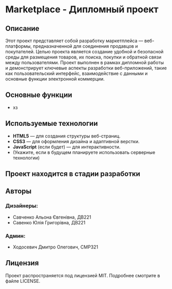 # Marketplace - Дипломный проект

## Описание
Этот проект представляет собой разработку маркетплейса — веб-платформы, предназначенной для соединения продавцов и покупателей. Целью проекта является создание удобной и безопасной среды для размещения товаров, их поиска, покупки и обратной связи между пользователями.
Проект выполнен в рамках дипломной работы и демонстрирует ключевые аспекты разработки веб-приложений, такие как пользовательский интерфейс, взаимодействие с данными и основные функции электронной коммерции.

## Основные функции
- хз

## Используемые технологии
- **HTML5** — для создания структуры веб-страниц.
- **CSS3** — для оформления дизайна и адаптивной верстки.
- **JavaScript** (если будет) — для интерактивности.
- (Укажите, если в будущем планируете использовать серверные технологии)

## Проект находится в стадии разработки


## Авторы
### Дизайнеры:
- Савченко Альона Євгенівна, ДВ221
- Савенко Юлія Григорівна, ДВ221

### Админ:
- Ходосевич Дмитро Олегович, СМР321

## Лицензия
Проект распространяется под лицензией MIT. Подробнее смотрите в файле LICENSE.
